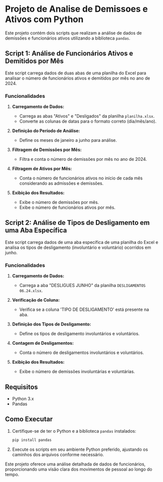 # Projeto de Analise de Demissoes e Ativos com Python 
Este projeto contém dois scripts que realizam a análise de dados de demissões e funcionários ativos utilizando a biblioteca `pandas`. 

## Script 1: Análise de Funcionários Ativos e Demitidos por Mês

Este script carrega dados de duas abas de uma planilha do Excel para analisar o número de funcionários ativos e demitidos por mês no ano de 2024.

### Funcionalidades

1. **Carregamento de Dados:**
   - Carrega as abas "Ativos" e "Desligados" da planilha `planilha.xlsx`.
   - Converte as colunas de datas para o formato correto (dia/mês/ano).

2. **Definição do Período de Análise:**
   - Define os meses de janeiro a junho para análise.

3. **Filtragem de Demissões por Mês:**
   - Filtra e conta o número de demissões por mês no ano de 2024.

4. **Filtragem de Ativos por Mês:**
   - Conta o número de funcionários ativos no início de cada mês considerando as admissões e demissões.

5. **Exibição dos Resultados:**
   - Exibe o número de demissões por mês.
   - Exibe o número de funcionários ativos por mês.

## Script 2: Análise de Tipos de Desligamento em uma Aba Específica
Este script carrega dados de uma aba específica de uma planilha do Excel e analisa os tipos de desligamento (involuntário e voluntário) ocorridos em junho.

### Funcionalidades

1. **Carregamento de Dados:**
   - Carrega a aba "DESLIGUES JUNHO" da planilha `DESLIGAMENTOS 06.24.xlsx`.

2. **Verificação de Coluna:**
   - Verifica se a coluna 'TIPO DE DESLIGAMENTO' está presente na aba.

3. **Definição dos Tipos de Desligamento:**
   - Define os tipos de desligamento involuntários e voluntários.

4. **Contagem de Desligamentos:**
   - Conta o número de desligamentos involuntários e voluntários.

5. **Exibição dos Resultados:**
   - Exibe o número de demissões involuntárias e voluntárias.

## Requisitos

- Python 3.x
- Pandas

## Como Executar

1. Certifique-se de ter o Python e a biblioteca `pandas` instalados:
   ```bash
   pip install pandas

2. Execute os scripts em seu ambiente Python preferido, ajustando os caminhos dos arquivos conforme necessário.


Este projeto oferece uma análise detalhada de dados de funcionários, proporcionando uma visão clara dos movimentos de pessoal ao longo do tempo.
